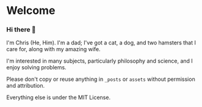 # Welcome

### Hi there 👋

I'm Chris (He, Him). I'm a dad; I've got a cat, a dog, and two hamsters that I care for, along with my amazing wife.

I'm interested in many subjects, particularly philosophy and science, and I enjoy solving problems.

Please don't copy or reuse anything in `_posts` or `assets` without permission and attribution.

Everything else is under the MIT License.
